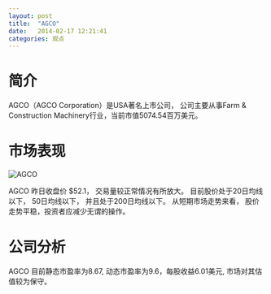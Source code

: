 ```yaml
---
layout: post
title:  "AGCO"
date:   2014-02-17 12:21:41
categories: 观点
---
```


# 简介
AGCO（AGCO Corporation）是USA著名上市公司，
公司主要从事Farm & Construction Machinery行业，当前市值5074.54百万美元。

# 市场表现

![AGCO](http://finviz.com/chart.ashx?t=AGCO&ty=c&ta=1&p=d&s=l)

AGCO 昨日收盘价 $52.1，
交易量较正常情况有所放大。
目前股价处于20日均线以下，
50日均线以下，
并且处于200日均线以下。
从短期市场走势来看，
股价走势平稳，投资者应减少无谓的操作。

# 公司分析
AGCO 目前静态市盈率为8.67, 动态市盈率为9.6，每股收益6.01美元,
市场对其估值较为保守。
